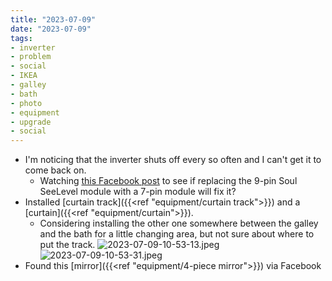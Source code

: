 ```yaml
---
title: "2023-07-09"
date: "2023-07-09"
tags:
- inverter
- problem
- social
- IKEA
- galley
- bath
- photo
- equipment
- upgrade
- social
---
```

- I'm noticing that the inverter shuts off every so often and I can't get it to come back on.
	- Watching [this Facebook post](https://www.facebook.com/groups/399267275508711/posts/564077725694331/) to see if replacing the 9-pin Soul SeeLevel module with a 7-pin module will fix it?
- Installed [curtain track]({{<ref "equipment/curtain track">}}) and a [curtain]({{<ref "equipment/curtain">}}).
	- Considering installing the other one somewhere between the galley and the bath for a little changing area, but not sure about where to put the track.
	![2023-07-09-10-53-13.jpeg](/assets/2023-07-09-10-53-13.jpeg)
	![2023-07-09-10-53-31.jpeg](/assets/2023-07-09-10-53-31.jpeg)
- Found this [mirror]({{<ref "equipment/4-piece mirror">}}) via Facebook